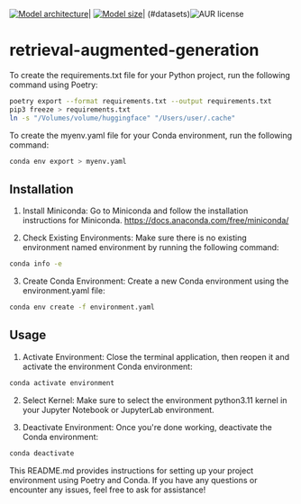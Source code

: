 [![Model architecture](https://img.shields.io/badge/Model%20Arch-Transformer%20Decoder-green)](#model-architecture)|
[![Model size](https://img.shields.io/badge/Params-5B-green)](#model-architecture)|
(#datasets)![AUR license](https://img.shields.io/badge/license-Apache%202-blue)


# retrieval-augmented-generation

To create the requirements.txt file for your Python project, run the following command using Poetry:

```bash
poetry export --format requirements.txt --output requirements.txt
pip3 freeze > requirements.txt
ln -s "/Volumes/volume/huggingface" "/Users/user/.cache"
```

To create the myenv.yaml file for your Conda environment, run the following command:

```bash
conda env export > myenv.yaml
```

## Installation
1. Install Miniconda:
Go to Miniconda and follow the installation instructions for Miniconda.
https://docs.anaconda.com/free/miniconda/

2. Check Existing Environments:
Make sure there is no existing environment named environment by running the following command:
```bash
conda info -e
```

3. Create Conda Environment:
Create a new Conda environment using the environment.yaml file:

```bash
conda env create -f environment.yaml
```

## Usage
1. Activate Environment:
Close the terminal application, then reopen it and activate the environment Conda environment:


```bash
conda activate environment
```

2. Select Kernel:
Make sure to select the environment python3.11 kernel in your Jupyter Notebook or JupyterLab environment.

3. Deactivate Environment:
Once you're done working, deactivate the Conda environment:


```bash
conda deactivate
```

This README.md provides instructions for setting up your project environment using Poetry and Conda. If you have any questions or encounter any issues, feel free to ask for assistance!
